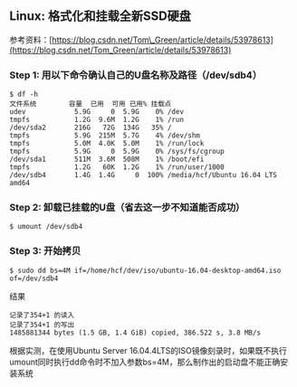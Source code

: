 ## Linux: 格式化和挂载全新SSD硬盘

参考资料：[https://blog.csdn.net/Tom\_Green/article/details/53978613](https://blog.csdn.net/Tom_Green/article/details/53978613)

### Step 1: 用以下命令确认自己的U盘名称及路径（/dev/sdb4）

```shell
$ df -h
文件系统        容量  已用  可用 已用% 挂载点
udev            5.9G     0  5.9G    0% /dev
tmpfs           1.2G  9.6M  1.2G    1% /run
/dev/sda2       216G   72G  134G   35% /
tmpfs           5.9G  215M  5.7G    4% /dev/shm
tmpfs           5.0M  4.0K  5.0M    1% /run/lock
tmpfs           5.9G     0  5.9G    0% /sys/fs/cgroup
/dev/sda1       511M  3.6M  508M    1% /boot/efi
tmpfs           1.2G   60K  1.2G    1% /run/user/1000
/dev/sdb4       1.4G  1.4G     0  100% /media/hcf/Ubuntu 16.04 LTS amd64
```

### Step 2: 卸载已挂载的U盘（省去这一步不知道能否成功）

```shell
$ umount /dev/sdb4
```

### Step 3: 开始拷贝

```shell
$ sudo dd bs=4M if=/home/hcf/dev/iso/ubuntu-16.04-desktop-amd64.iso of=/dev/sdb4
```

结果

```shell
记录了354+1 的读入
记录了354+1 的写出
1485881344 bytes (1.5 GB, 1.4 GiB) copied, 386.522 s, 3.8 MB/s
```

根据实测，在使用Ubuntu Server 16.04.4LTS的ISO镜像刻录时，如果既不执行umount同时执行dd命令时不加入参数bs=4M，那么制作出的启动盘不能正确安装系统

